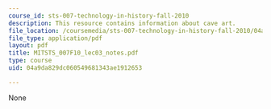 ```yaml
---
course_id: sts-007-technology-in-history-fall-2010
description: This resource contains information about cave art.
file_location: /coursemedia/sts-007-technology-in-history-fall-2010/04a9da829dc060549681343ae1912653_MITSTS_007F10_lec03_notes.pdf
file_type: application/pdf
layout: pdf
title: MITSTS_007F10_lec03_notes.pdf
type: course
uid: 04a9da829dc060549681343ae1912653

---
```

None